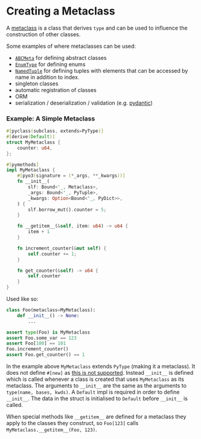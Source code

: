 # Creating a Metaclass
A [metaclass](https://docs.python.org/3/reference/datamodel.html#metaclasses) is a class that derives `type` and can
be used to influence the construction of other classes.

Some examples of where metaclasses can be used:

- [`ABCMeta`](https://docs.python.org/3/library/abc.html) for defining abstract classes
- [`EnumType`](https://docs.python.org/3/library/enum.html) for defining enums
- [`NamedTuple`](https://docs.python.org/3/library/typing.html#typing.NamedTuple) for defining tuples with elements
  that can be accessed by name in addition to index.
- singleton classes
- automatic registration of classes
- ORM
- serialization / deserialization / validation (e.g. [pydantic](https://docs.pydantic.dev/latest/api/base_model/))

### Example: A Simple Metaclass

```rust
#[pyclass(subclass, extends=PyType)]
#[derive(Default)]
struct MyMetaclass {
    counter: u64,
};

#[pymethods]
impl MyMetaclass {
    #[pyo3(signature = (*_args, **_kwargs))]
    fn __init__(
        slf: Bound<'_, Metaclass>,
        _args: Bound<'_, PyTuple>,
        _kwargs: Option<Bound<'_, PyDict>>,
    ) {
        slf.borrow_mut().counter = 5;
    }

    fn __getitem__(&self, item: u64) -> u64 {
        item + 1
    }

    fn increment_counter(&mut self) {
        self.counter += 1;
    }

    fn get_counter(&self) -> u64 {
        self.counter
    }
}
```

Used like so:
```python
class Foo(metaclass=MyMetaclass):
    def __init__() -> None:
        ...

assert type(Foo) is MyMetaclass
assert Foo.some_var == 123
assert Foo[100] == 101
Foo.increment_counter()
assert Foo.get_counter() == 1
```

In the example above `MyMetaclass` extends `PyType` (making it a metaclass). It does not define `#[new]` as
[this is not supported](https://docs.python.org/3/c-api/type.html#c.PyType_FromMetaclass). Instead `__init__` is
defined which is called whenever a class is created that uses `MyMetaclass` as its metaclass.
The arguments to `__init__` are the same as the arguments to `type(name, bases, kwds)`. A `Default` impl is required
in order to define `__init__`. The data in the struct is initialised to `Default` before `__init__` is called.

When special methods like `__getitem__` are defined for a metaclass they apply to the classes they construct, so
`Foo[123]` calls `MyMetaclass.__getitem__(Foo, 123)`.
